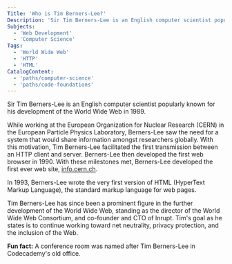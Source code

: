 ```yaml
---
Title: 'Who is Tim Berners-Lee?'
Description: 'Sir Tim Berners-Lee is an English computer scientist popularly known for his development of the World Wide Web in 1989. While working at the European Organization for Nuclear Research (CERN) in the European Particle Physics Laboratory, Berners-Lee saw the need for a system that would share information amongst researchers globally. With this motivation, Tim Berners-Lee facilitated the first transmission between an HTTP client and server. Berners-Lee then developed the first web browser in 1990. With these milestones met, Berners-Lee developed the first ever web site, info.cern.ch. In 1993, Berners-Lee wrote the very first version of HTML (HyperText Markup Language), the standard markup language for web pages. Tim Berners-Lee has since been a prominent figure in the further development of the World Wide Web, standing as the director of the World Wide Web Consortium, and co-founder and CTO of Inrupt. Tims goal as he states is to continue working toward net neutrality, privacy protection, and the inclusion of the Web. Fun fact: A conference room was named after Tim Berners-Lee in Codecademys old office.'
Subjects:
  - 'Web Development'
  - 'Computer Science'
Tags:
  - 'World Wide Web'
  - 'HTTP'
  - 'HTML'
CatalogContent:
  - 'paths/computer-science'
  - 'paths/code-foundations'
---
```


Sir Tim Berners-Lee is an English computer scientist popularly known for his development of the World Wide Web in 1989.

While working at the European Organization for Nuclear Research (CERN) in the European Particle Physics Laboratory, Berners-Lee saw the need for a system that would share information amongst researchers globally. With this motivation, Tim Berners-Lee facilitated the first transmission between an HTTP client and server. Berners-Lee then developed the first web browser in 1990. With these milestones met, Berners-Lee developed the first ever web site, [info.cern.ch](info.cern.ch).

In 1993, Berners-Lee wrote the very first version of HTML (HyperText Markup Language), the standard markup language for web pages.

Tim Berners-Lee has since been a prominent figure in the further development of the World Wide Web, standing as the director of the World Wide Web Consortium, and co-founder and CTO of Inrupt. Tim's goal as he states is to continue working toward net neutrality, privacy protection, and the inclusion of the Web.

**Fun fact:** A conference room was named after Tim Berners-Lee in Codecademy's old office.
